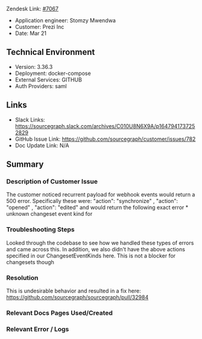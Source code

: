 Zendesk Link: [#7067](https://sourcegraph.zendesk.com/agent/tickets/7067)
- Application engineer: Stomzy Mwendwa
- Customer: Prezi Inc <!-- Redact if this contains personally identifying information -->
- Date: Mar 21

<!-- Data populated from integration, speak to Ben Gordon or Michael Bali if not working -->
<!-- During Internal team trial, fill missing data manually (we are waiting for all data to sync) -->

## Technical Environment
- Version: 3.36.3​
- Deployment: docker-compose
- External Services: GITHUB
- Auth Providers: saml


## Links
<!-- Data for application engineer manual entry -->
- Slack Links: https://sourcegraph.slack.com/archives/C010U8N6X9A/p1647941737252829 
- GitHub Issue Link: https://github.com/sourcegraph/customer/issues/782 
- Doc Update Link: N/A

## Summary
### Description of Customer Issue
The customer noticed recurrent payload for webhook events would return a 500 error. Specifically these were:  "action": "synchronize" , "action": "opened" , "action": "edited" and would return the following exact error * unknown changeset event kind for <nil> 
### Troubleshooting Steps
Looked through the codebase to see how we handled these types of errors and came across this. In addition, we also didn't have the above actions specified in our ChangesetEventKinds here. This is not a blocker for changesets though
### Resolution
This is undesirable behavior and resulted in a fix here: https://github.com/sourcegraph/sourcegraph/pull/32984 
### Relevant Docs Pages Used/Created

### Relevant Error / Logs
<!-- Please redact keys, tokens, and personal identifying information -->
